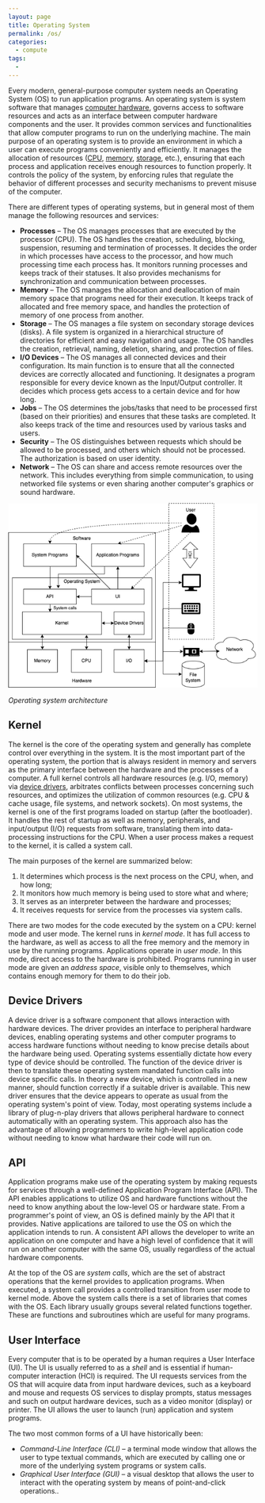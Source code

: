 ```yaml
---
layout: page
title: Operating System
permalink: /os/
categories: 
  - compute
tags:
  - 
---
```


Every modern, general-purpose computer system needs an Operating System (OS) to run application programs. An operating system is system software that manages [computer hardware](/hardware), governs access to software resources and acts as an interface between computer hardware components and the user. It provides common services and functionalities that allow computer programs to run on the underlying machine. The main purpose of an operating system is to provide an environment in which a user can execute programs conveniently and efficiently. It manages the allocation of resources ([CPU](/hardware#central-processing-unit), [memory](/hardware#main-memory), [storage](/hardware#storage), etc.), ensuring that each process and application receives enough resources to function properly. It controls the policy of the system, by enforcing rules that regulate the behavior of different processes and security mechanisms to prevent misuse of the computer.

There are different types of operating systems, but in general most of them manage the following resources and services:
- **Processes** – The OS manages processes that are executed by the processor (CPU). The OS handles the creation, scheduling, blocking, suspension, resuming and termination of processes. It decides the order in which processes have access to the processor, and how much processing time each process has. It monitors running processes and keeps track of their statuses. It also provides mechanisms for synchronization and communication between processes.
- **Memory** – The OS manages the allocation and deallocation of main memory space that programs need for their execution. It keeps track of allocated and free memory space, and handles the protection of memory of one process from another.
- **Storage** – The OS manages a file system on secondary storage devices (disks). A file system is organized in a hierarchical structure of directories for efficient and easy navigation and usage. The OS handles the creation, retrieval, naming, deletion, sharing, and protection of files.
- **I/O Devices** – The OS manages all connected devices and their configuration. Its main function is to ensure that all the connected devices are correctly allocated and functioning. It designates a program responsible for every device known as the Input/Output controller. It decides which process gets access to a certain device and for how long. 
- **Jobs** – The OS determines the jobs/tasks that need to be processed first (based on their priorities) and ensures that these tasks are completed. It also keeps track of the time and resources used by various tasks and users.
- **Security** – The OS distinguishes between requests which should be allowed to be processed, and others which should not be processed. The authorization is based on user identity. 
- **Network** – The OS can share and access remote resources over the network. This includes everything from simple communication, to using networked file systems or even sharing another computer's graphics or sound hardware. 

![Operating system architecture](/assets/images/os.png)

*Operating system architecture*

## Kernel
The kernel is the core of the operating system and generally has complete control over everything in the system. It is the most important part of the operating system, the portion that is always resident in memory and servers as the primary interface between the hardware and the processes of a computer. A full kernel controls all hardware resources (e.g. I/O, memory) via [device drivers](#device-drivers), arbitrates conflicts between processes concerning such resources, and optimizes the utilization of common resources (e.g. CPU & cache usage, file systems, and network sockets). On most systems, the kernel is one of the first programs loaded on startup (after the bootloader). It handles the rest of startup as well as memory, peripherals, and input/output (I/O) requests from software, translating them into data-processing instructions for the CPU. When a user process makes a request to the kernel, it is called a system call.

The main purposes of the kernel are summarized below:
1. It determines which process is the next process on the CPU, when, and how long;
2. It monitors how much memory is being used to store what and where;
3. It serves as an interpreter between the hardware and processes;
4. It receives requests for service from the processes via system calls.

There are two modes for the code executed by the system on a CPU: kernel mode and user mode. The kernel runs in *kernel mode*. It has full access to the hardware, as well as access to all the free memory and the memory in use by the running programs. Applications operate in *user mode*. In this mode, direct access to the hardware is prohibited. Programs running in user mode are given an *address space*, visible only to themselves, which contains enough memory for them to do their job. 

## Device Drivers
A device driver is a software component that allows interaction with hardware devices. The driver provides an interface to peripheral hardware devices, enabling operating systems and other computer programs to access hardware functions without needing to know precise details about the hardware being used. Operating systems essentially dictate how every type of device should be controlled. The function of the device driver is then to translate these operating system mandated function calls into device specific calls. In theory a new device, which is controlled in a new manner, should function correctly if a suitable driver is available. This new driver ensures that the device appears to operate as usual from the operating system's point of view. Today, most operating systems include a library of plug-n-play drivers that allows peripheral hardware to connect automatically with an operating system. This approach also has the advantage of allowing programmers to write high-level application code without needing to know what hardware their code will run on.

## API
Application programs make use of the operating system by making requests for services through a well-defined Application Program Interface (API). The API enables applications to utilize OS and hardware functions without the need to know anything about the low-level OS or hardware state. From a programmer's point of view, an OS is defined mainly by the API that it provides. Native applications are tailored to use the OS on which the application intends to run. A consistent API allows the developer to write an application on one computer and have a high level of confidence that it will run on another computer with the same OS, usually regardless of the actual hardware components. 

At the top of the OS are *system calls*, which are the set of abstract operations that the kernel provides to application programs. When executed, a system call provides a controlled transition from user mode to kernel mode. Above the system calls there is a set of libraries that comes with the OS. Each library usually groups several related functions together. These are functions and subroutines which are useful for many programs.

## User Interface
Every computer that is to be operated by a human requires a User Interface (UI). The UI is usually referred to as a *shell* and is essential if human-computer interaction (HCI) is required. The UI requests services from the OS that will acquire data from input hardware devices, such as a keyboard and mouse and requests OS services to display prompts, status messages and such on output hardware devices, such as a video monitor (display) or printer. The UI allows the user to launch (run) application and system programs. 

The two most common forms of a UI have historically been:
- *Command-Line Interface (CLI)* – a terminal mode window that allows the user to type textual commands, which are executed by calling one or more of the underlying system programs or system calls.
- *Graphical User Interface (GUI)* – a visual desktop that allows the user to interact with the operating system by means of point-and-click operations.. 
